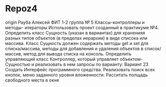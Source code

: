 # Repoz4
origin
Рауба Алексей
ФИТ
1-2 группа
№ 5 Классы-контроллеры и методы- итераторы
Использовать проект созданный в практикуме №4.
Определить класс Сущность (указан в вариантах) для храненияя разных типов объектов (в пределах иерархии) в виде списока или массива. Класс Сущность должен содержать методы get и set для списка/массива, методы для добавления и удаления объектов в список/массив, метод для вывода списка на консоль.
Определить управляющий класс Контроллер, который управляет объектом- Сущностью и реализовать в нем запросы по варианту:
Вариант 23
Создать Интерфейс программного средства. Реализовать поиск всех кнопок, меню заданного уровня вложенности. Расситать полщадь свободного места в окне
